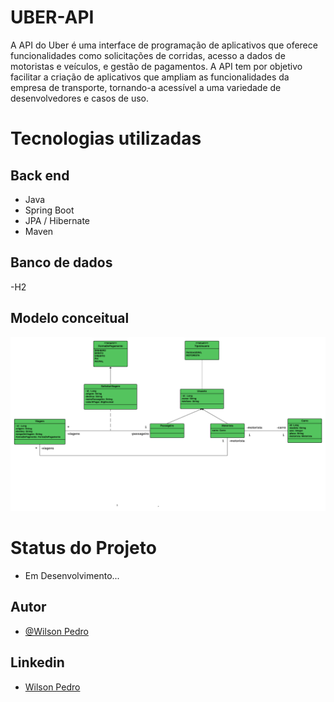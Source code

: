 # UBER-API

A API do Uber é uma interface de programação de aplicativos que oferece funcionalidades como solicitações de corridas, acesso a dados de motoristas e veículos, e gestão de pagamentos. A API tem por objetivo facilitar a criação de aplicativos que ampliam as funcionalidades da empresa de transporte, tornando-a acessível a uma variedade de desenvolvedores e casos de uso. 

# Tecnologias utilizadas
## Back end
- Java
- Spring Boot
- JPA / Hibernate
- Maven

## Banco de dados
-H2 


## Modelo conceitual
![Modelo Conceitual](https://github.com/Wilson-Pedro/images/blob/main/uber/Uber.png)



# Status do Projeto
- Em Desenvolvimento...


## Autor

- [@Wilson Pedro](https://github.com/Wilson-Pedro)

## Linkedin
- [Wilson Pedro](https://www.linkedin.com/in/wilson-pedro-976333226/)
